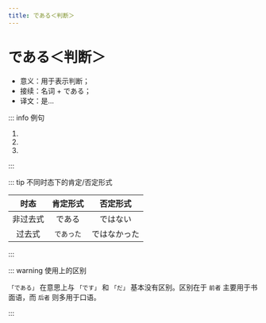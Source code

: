 ```yaml
---
title: である＜判断＞
---
```


# である＜判断＞

- 意义：用于表示判断；
- 接续：名词 + である；
- 译文：是...

::: info 例句

1. <grammer-content sentence="[万里/ばんり]の[長城/ちょうじょう]は[世界的/せかいてき]に[有名/ゆうめい]な[建築物/けんちくぶつ]**である**。" trans="万里长城是世界有名的建筑物。" />
1. <grammer-content sentence="[長/なが]さは、[東/ひがし]の[山海関/さんかいかん]から[西/にし]の[嘉峪関/かよくかん]まで、[約/やく]８８５２ｋｍ**である**。" trans="从东边的山海关开始，一直到西边的嘉峪关，长度约有8852km。" />
1. <grammer-content sentence="ここは[有名/ゆうめい]な[観光地/かんこうち]**である**。" trans="这儿是个有名的观光点。" />

:::

::: tip 不同时态下的肯定/否定形式

| 时态 | 肯定形式 | 否定形式 |
| :-----------: | :-----------: | :-----------: |
| 非过去式     | である    | ではない     |
| 过去式     | `であった`      | ではなかった     |

:::

::: warning 使用上的区别

`「である」` 在意思上与 `「です」` 和 `「だ」` 基本没有区别。区别在于 `前者` 主要用于书面语，而 `后者` 则多用于口语。

:::
